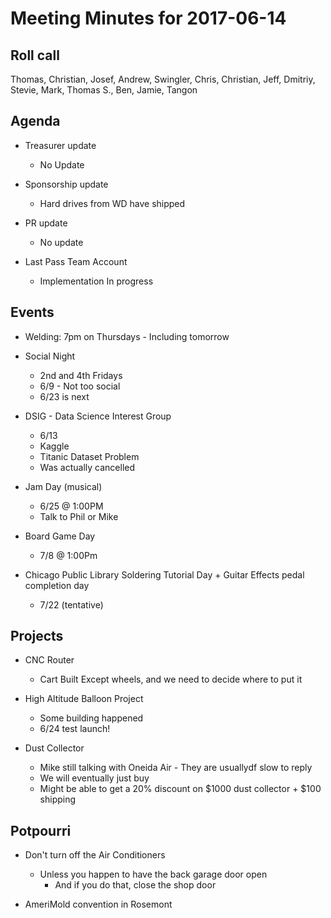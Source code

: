 Meeting Minutes for 2017-06-14
==============================

Roll call
---------
Thomas, Christian, Josef, Andrew, Swingler, Chris, Christian, Jeff, Dmitriy, Stevie, Mark, Thomas S., Ben, Jamie, Tangon

Agenda
------
- Treasurer update
  - No Update

- Sponsorship update
  - Hard drives from WD have shipped

- PR update
  - No update

- Last Pass Team Account 
  - Implementation In progress
 


Events
------
- Welding: 7pm on Thursdays - Including tomorrow

- Social Night
  - 2nd and 4th Fridays
  - 6/9 - Not too social
  - 6/23 is next

- DSIG - Data Science Interest Group
  - 6/13
  - Kaggle
  - Titanic Dataset Problem
  - Was actually cancelled

- Jam Day (musical)
  - 6/25 @ 1:00PM
  - Talk to Phil or Mike
 
- Board Game Day
  - 7/8 @ 1:00Pm

- Chicago Public Library Soldering Tutorial Day + Guitar Effects pedal completion day
  - 7/22 (tentative)


Projects
--------
- CNC Router
  - Cart Built Except wheels, and we need to decide where to put it
  
- High Altitude Balloon Project
  - Some building happened
  - 6/24 test launch!

- Dust Collector
  - Mike still talking with Oneida Air - They are usuallydf slow to reply
  - We will eventually just buy
  - Might be able to get a 20% discount on $1000 dust collector + $100 shipping
  

Potpourri
---------
- Don't turn off the Air Conditioners 
  - Unless you happen to have the back garage door open
    - And if you do that, close the shop door

- AmeriMold convention in Rosemont













